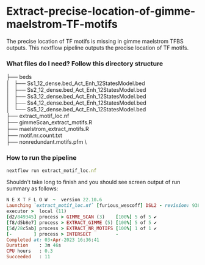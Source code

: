 # Extract-precise-location-of-gimme-maelstrom-TF-motifs
The precise location of TF motifs is missing in gimme maelstrom TFBS outputs. This nextflow pipeline outputs the precise location of TF motifs.


### What files do I need? Follow this directory structure

├── beds \
│   ├── Ss1_12_dense.bed_Act_Enh_12StatesModel.bed \
│   ├── Ss2_12_dense.bed_Act_Enh_12StatesModel.bed \
│   ├── Ss3_12_dense.bed_Act_Enh_12StatesModel.bed \
│   ├── Ss4_12_dense.bed_Act_Enh_12StatesModel.bed \
│   └── Ss5_12_dense.bed_Act_Enh_12StatesModel.bed \
├── extract_motif_loc.nf \
├── gimmeScan_extract_motifs.R \
├── maelstrom_extract_motifs.R \
├── motif.nr.count.txt \
├── nonredundant.motifs.pfm \

### How to run the pipeline

```ruby
nextflow run extract_motif_loc.nf 
```
Shouldn't take long to finish and you should see screen output of run summary as follows:
```ruby
N E X T F L O W  ~  version 22.10.6
Launching `extract_motif_loc.nf` [furious_wescoff] DSL2 - revision: 938a4809dd
executor >  local (11)
[d2/849345] process > GIMME_SCAN (3)    [100%] 5 of 5 ✔
[f8/d5b8e7] process > EXTRACT_GIMME (5) [100%] 5 of 5 ✔
[5d/28c5ab] process > EXTRACT_NR_MOTIFS [100%] 1 of 1 ✔
[-        ] process > INTERSECT         -
Completed at: 03-Apr-2023 16:36:41
Duration    : 3m 46s
CPU hours   : 0.3
Succeeded   : 11

```


